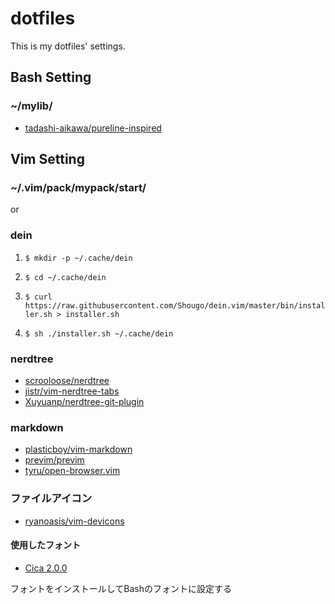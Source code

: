 # dotfiles

This is my dotfiles' settings.

## Bash Setting

### ~/mylib/

- [tadashi-aikawa/pureline-inspired](https://github.com/tadashi-aikawa/pureline-inspired)


## Vim Setting

### ~/.vim/pack/mypack/start/

or

### dein

1. ```$ mkdir -p ~/.cache/dein```

2. ```$ cd ~/.cache/dein```

3. ```$ curl https://raw.githubusercontent.com/Shougo/dein.vim/master/bin/installer.sh > installer.sh```

4. ```$ sh ./installer.sh ~/.cache/dein```

### nerdtree

- [scrooloose/nerdtree](https://github.com/scrooloose/nerdtree)
- [jistr/vim-nerdtree-tabs](https://github.com/jistr/vim-nerdtree-tabs)
- [Xuyuanp/nerdtree-git-plugin](https://github.com/Xuyuanp/nerdtree-git-plugin)

### markdown

- [plasticboy/vim-markdown](https://github.com/plasticboy/vim-markdown)
- [previm/previm](https://github.com/previm/previm)
- [tyru/open-browser.vim](https://github.com/tyru/open-browser.vim)

### ファイルアイコン

- [ryanoasis/vim-devicons](https://github.com/ryanoasis/vim-devicons)

#### 使用したフォント

- [Cica 2.0.0](https://github.com/miiton/Cica)

フォントをインストールしてBashのフォントに設定する
